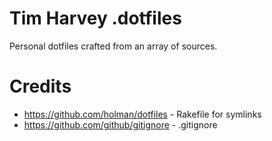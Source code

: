 Tim Harvey .dotfiles
====================

Personal dotfiles crafted from an array of sources.

Credits
=======
* https://github.com/holman/dotfiles - Rakefile for symlinks
* https://github.com/github/gitignore - .gitignore

